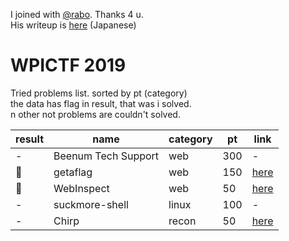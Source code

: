 I joined with [@rabo](https://github.com/rabosakaki). Thanks 4 u.  
His writeup is [here](https://scrapbox.io/luckyrat/%E3%80%90CTF-20180415%E3%80%91WPICTF2019_WriteUp) (Japanese)

# WPICTF 2019

Tried problems list. sorted by pt (category)  
the data has flag in result, that was i solved.  
n other not problems are couldn't solved.

| result | name | category | pt | link
| - | - | - | - | -
| - | Beenum Tech Support | web | 300 | -
| 🚩 | getaflag | web | 150 | [here](https://github.com/JPNYKW/WPICTF/blob/master/getaflag.md)
| 🚩 | WebInspect | web | 50 | [here](https://github.com/JPNYKW/WPICTF/blob/master/webInspect.md)
| - | suckmore-shell | linux | 100 | -
| - | Chirp | recon | 50 | [here](https://github.com/JPNYKW/WPICTF/blob/master/chirp.md)
